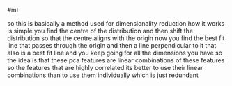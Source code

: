 #ml

so this is basically a method used for dimensionality reduction how it works is simple you find the centre of the distribution and then shift the distribution so that the centre aligns with the origin now you find the best fit line that passes through the origin and then a line perpendicular to it that also is a best fit line and you keep going for all the dimensions you have so the idea is that these pca features are linear combinations of these features so the features that are highly correlated its better to use their linear combinations than to use them individually which is just redundant